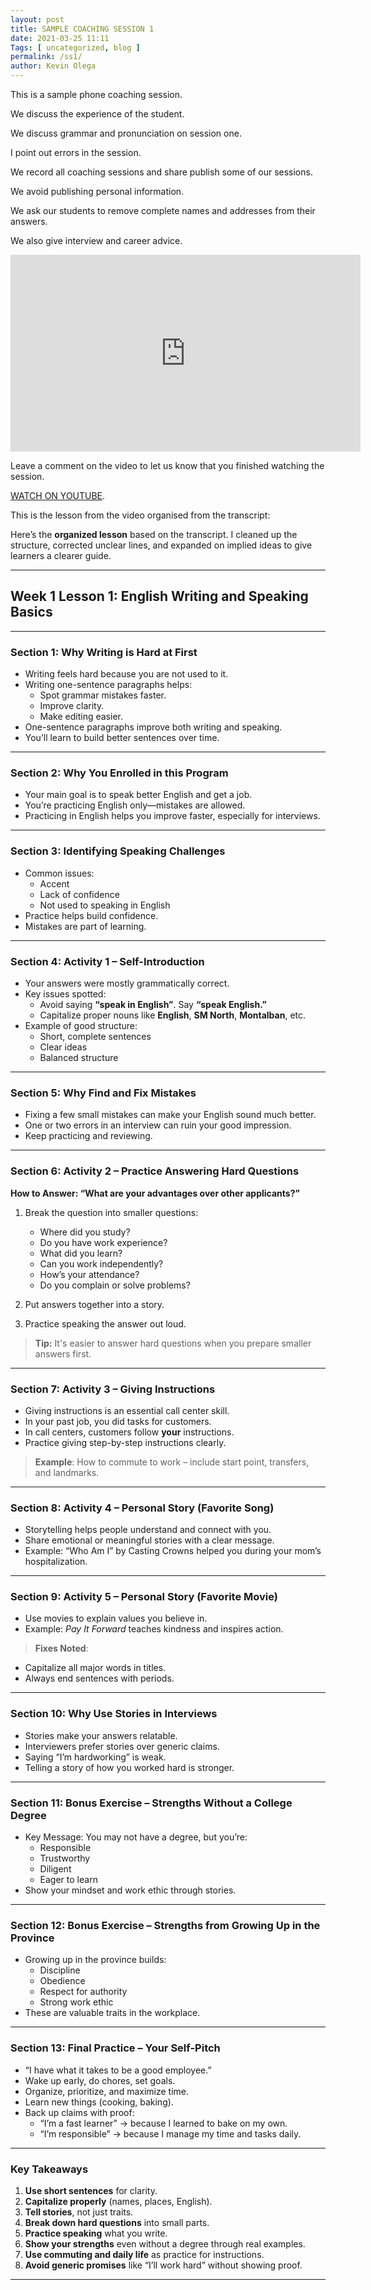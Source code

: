 ```yaml
--- 
layout: post 
title: SAMPLE COACHING SESSION 1
date: 2021-03-25 11:11
Tags: [ uncategorized, blog ]
permalink: /ss1/ 
author: Kevin Olega 
--- 
```

This is a sample phone coaching session.

We discuss the experience of the student.

We discuss grammar and pronunciation on session one.

I point out errors in the session.

We record all coaching sessions and share publish some of our sessions.

We avoid publishing personal information.

We ask our students to remove complete names and addresses from their answers.

We also give interview and career advice.

<iframe width="560" height="315" src="https://www.youtube.com/embed/7X-XOJ1SCMc" title="YouTube video player" frameborder="0" allow="accelerometer; autoplay; clipboard-write; encrypted-media; gyroscope; picture-in-picture" allowfullscreen></iframe>

Leave a comment on the video to let us know that you finished watching the session.

[WATCH ON YOUTUBE](https://www.youtube.com/watch?v=7X-XOJ1SCMc).

This is the lesson from the video organised from the transcript:

Here’s the **organized lesson** based on the transcript. I cleaned up the structure, corrected unclear lines, and expanded on implied ideas to give learners a clearer guide.

---

## **Week 1 Lesson 1: English Writing and Speaking Basics**

---

### **Section 1: Why Writing is Hard at First**

- Writing feels hard because you are not used to it.
- Writing one-sentence paragraphs helps:
  - Spot grammar mistakes faster.
  - Improve clarity.
  - Make editing easier.
- One-sentence paragraphs improve both writing and speaking.
- You’ll learn to build better sentences over time.

---

### **Section 2: Why You Enrolled in this Program**

- Your main goal is to speak better English and get a job.
- You’re practicing English only—mistakes are allowed.
- Practicing in English helps you improve faster, especially for interviews.

---

### **Section 3: Identifying Speaking Challenges**

- Common issues:
  - Accent
  - Lack of confidence
  - Not used to speaking in English
- Practice helps build confidence.
- Mistakes are part of learning.

---

### **Section 4: Activity 1 – Self-Introduction**

- Your answers were mostly grammatically correct.
- Key issues spotted:
  - Avoid saying **“speak in English”**. Say **“speak English.”**
  - Capitalize proper nouns like **English**, **SM North**, **Montalban**, etc.
- Example of good structure:
  - Short, complete sentences
  - Clear ideas
  - Balanced structure

---

### **Section 5: Why Find and Fix Mistakes**

- Fixing a few small mistakes can make your English sound much better.
- One or two errors in an interview can ruin your good impression.
- Keep practicing and reviewing.

---

### **Section 6: Activity 2 – Practice Answering Hard Questions**

**How to Answer: “What are your advantages over other applicants?”**

1. Break the question into smaller questions:
   - Where did you study?
   - Do you have work experience?
   - What did you learn?
   - Can you work independently?
   - How’s your attendance?
   - Do you complain or solve problems?

2. Put answers together into a story.
3. Practice speaking the answer out loud.

> **Tip:** It's easier to answer hard questions when you prepare smaller answers first.

---

### **Section 7: Activity 3 – Giving Instructions**

- Giving instructions is an essential call center skill.
- In your past job, you did tasks for customers.
- In call centers, customers follow **your** instructions.
- Practice giving step-by-step instructions clearly.

> **Example**: How to commute to work – include start point, transfers, and landmarks.

---

### **Section 8: Activity 4 – Personal Story (Favorite Song)**

- Storytelling helps people understand and connect with you.
- Share emotional or meaningful stories with a clear message.
- Example: “Who Am I” by Casting Crowns helped you during your mom’s hospitalization.

---

### **Section 9: Activity 5 – Personal Story (Favorite Movie)**

- Use movies to explain values you believe in.
- Example: *Pay It Forward* teaches kindness and inspires action.

> **Fixes Noted**:
- Capitalize all major words in titles.
- Always end sentences with periods.

---

### **Section 10: Why Use Stories in Interviews**

- Stories make your answers relatable.
- Interviewers prefer stories over generic claims.
- Saying “I’m hardworking” is weak.
- Telling a story of how you worked hard is stronger.

---

### **Section 11: Bonus Exercise – Strengths Without a College Degree**

- Key Message: You may not have a degree, but you’re:
  - Responsible
  - Trustworthy
  - Diligent
  - Eager to learn
- Show your mindset and work ethic through stories.

---

### **Section 12: Bonus Exercise – Strengths from Growing Up in the Province**

- Growing up in the province builds:
  - Discipline
  - Obedience
  - Respect for authority
  - Strong work ethic
- These are valuable traits in the workplace.

---

### **Section 13: Final Practice – Your Self-Pitch**

- “I have what it takes to be a good employee.”
- Wake up early, do chores, set goals.
- Organize, prioritize, and maximize time.
- Learn new things (cooking, baking).
- Back up claims with proof:
  - “I’m a fast learner” → because I learned to bake on my own.
  - “I’m responsible” → because I manage my time and tasks daily.

---

### **Key Takeaways**

1. **Use short sentences** for clarity.
2. **Capitalize properly** (names, places, English).
3. **Tell stories**, not just traits.
4. **Break down hard questions** into small parts.
5. **Practice speaking** what you write.
6. **Show your strengths** even without a degree through real examples.
7. **Use commuting and daily life** as practice for instructions.
8. **Avoid generic promises** like “I’ll work hard” without showing proof.

---
